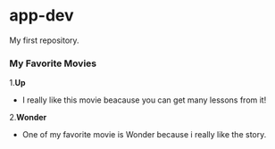 # app-dev
My first repository.


### My Favorite Movies

1.**Up**
  - I really like this movie beacause you can get many lessons from it!

2.**Wonder**
  - One of my favorite movie is Wonder because i really like the story.
